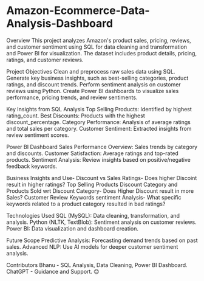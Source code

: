 # Amazon-Ecommerce-Data-Analysis-Dashboard
Overview
This project analyzes Amazon's product sales, pricing, reviews, and customer sentiment using SQL for data cleaning and transformation and Power BI for visualization. The dataset includes product details, pricing, ratings, and customer reviews.

Project Objectives
Clean and preprocess raw sales data using SQL.
Generate key business insights, such as best-selling categories, product ratings, and discount trends.
Perform sentiment analysis on customer reviews using Python.
Create Power BI dashboards to visualize sales performance, pricing trends, and review sentiments.

Key Insights from SQL Analysis
Top Selling Products: Identified by highest rating_count.
Best Discounts: Products with the highest discount_percentage.
Category Performance: Analysis of average ratings and total sales per category.
Customer Sentiment: Extracted insights from review sentiment scores.

Power BI Dashboard
Sales Performance Overview: Sales trends by category and discounts.
Customer Satisfaction: Average ratings and top-rated products.
Sentiment Analysis: Review insights based on positive/negative feedback keywords.

Business Insights and Use-
Discount vs Sales Ratings- Does higher Discoint result in higher ratings?
Top Selling Products
Discount Category and Products Sold wrt Discount Category- Does Higher Discount result in more Sales?
Customer Review Keywords sentiment Analysis- What specific keywords related to a product category resulted in bad ratings?

Technologies Used
SQL (MySQL): Data cleaning, transformation, and analysis.
Python (NLTK, TextBlob): Sentiment analysis on customer reviews.
Power BI: Data visualization and dashboard creation.

Future Scope
Predictive Analysis: Forecasting demand trends based on past sales.
Advanced NLP: Use AI models for deeper customer sentiment analysis.

Contributors
Bhanu - SQL Analysis, Data Cleaning, Power BI Dashboard.
ChatGPT - Guidance and Support. 😊
